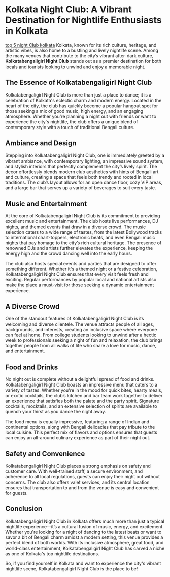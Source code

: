 # Kolkata Night Club: A Vibrant Destination for Nightlife Enthusiasts in Kolkata
[top 5 night Club kolkata](https://kolkatabengaligirl.com/call-girl-in-night-club-kolkata/)
Kolkata, known for its rich culture, heritage, and artistic vibes, is also home to a bustling and lively nightlife scene. Among the many venues that contribute to the city’s vibrant after-dark culture, **Kolkatabengaligirl Night Club** stands out as a premier destination for both locals and tourists looking to unwind and enjoy a memorable night.

## The Essence of Kolkatabengaligirl Night Club

Kolkatabengaligirl Night Club is more than just a place to dance; it is a celebration of Kolkata's eclectic charm and modern energy. Located in the heart of the city, the club has quickly become a popular hangout spot for those seeking a mix of good music, high energy, and an engaging atmosphere. Whether you're planning a night out with friends or want to experience the city's nightlife, the club offers a unique blend of contemporary style with a touch of traditional Bengali culture.

## Ambiance and Design

Stepping into Kolkatabengaligirl Night Club, one is immediately greeted by a vibrant ambiance, with contemporary lighting, an impressive sound system, and stylish interiors that perfectly complement the city’s lively spirit. The decor effortlessly blends modern club aesthetics with hints of Bengali art and culture, creating a space that feels both trendy and rooted in local traditions. The club’s layout allows for an open dance floor, cozy VIP areas, and a large bar that serves up a variety of beverages to suit every taste.

## Music and Entertainment

At the core of Kolkatabengaligirl Night Club is its commitment to providing excellent music and entertainment. The club hosts live performances, DJ nights, and themed events that draw in a diverse crowd. The music selection caters to a wide range of tastes, from the latest Bollywood tracks to international chart-toppers, electronic beats, and even Bengali music nights that pay homage to the city’s rich cultural heritage. The presence of renowned DJs and artists further elevates the experience, keeping the energy high and the crowd dancing well into the early hours.

The club also hosts special events and parties that are designed to offer something different. Whether it's a themed night or a festive celebration, Kolkatabengaligirl Night Club ensures that every visit feels fresh and exciting. Regular performances by popular local and national artists also make the place a must-visit for those seeking a dynamic entertainment experience.

## A Diverse Crowd

One of the standout features of Kolkatabengaligirl Night Club is its welcoming and diverse clientele. The venue attracts people of all ages, backgrounds, and interests, creating an inclusive space where everyone can feel at home. From college students looking to unwind after a hectic week to professionals seeking a night of fun and relaxation, the club brings together people from all walks of life who share a love for music, dance, and entertainment.

## Food and Drinks

No night out is complete without a delightful spread of food and drinks. Kolkatabengaligirl Night Club boasts an impressive menu that caters to a variety of tastes. Whether you're in the mood for quick bites, hearty meals, or exotic cocktails, the club’s kitchen and bar team work together to deliver an experience that satisfies both the palate and the party spirit. Signature cocktails, mocktails, and an extensive selection of spirits are available to quench your thirst as you dance the night away.

The food menu is equally impressive, featuring a range of Indian and continental options, along with Bengali delicacies that pay tribute to the local cuisine. This perfect mix of flavors and options ensures that guests can enjoy an all-around culinary experience as part of their night out.

## Safety and Convenience

Kolkatabengaligirl Night Club places a strong emphasis on safety and customer care. With well-trained staff, a secure environment, and adherence to all local regulations, guests can enjoy their night out without concerns. The club also offers valet services, and its central location ensures that transportation to and from the venue is easy and convenient for guests.

## Conclusion

Kolkatabengaligirl Night Club in Kolkata offers much more than just a typical nightlife experience—it’s a cultural fusion of music, energy, and excitement. Whether you're looking for a night of dancing to the latest beats or want to savor a bit of Bengali charm amidst a modern setting, this venue provides a perfect blend of both worlds. With its inclusive atmosphere, great food, and world-class entertainment, Kolkatabengaligirl Night Club has carved a niche as one of Kolkata's top nightlife destinations.

So, if you find yourself in Kolkata and want to experience the city's vibrant nightlife scene, Kolkatabengaligirl Night Club is the place to be!

